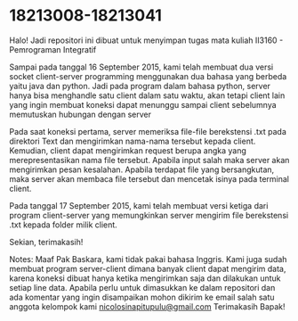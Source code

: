 # 18213008-18213041
Halo!
Jadi repositori ini dibuat untuk menyimpan tugas mata kuliah II3160 - Pemrograman Integratif

Sampai pada tanggal 16 September 2015, kami telah membuat dua versi socket client-server programming menggunakan dua bahasa yang berbeda yaitu java dan python. Jadi pada program dalam bahasa python, server hanya bisa menghandle satu client dalam satu waktu, akan tetapi client lain yang ingin membuat koneksi dapat menunggu sampai client sebelumnya memutuskan hubungan dengan server

Pada saat koneksi pertama, server memeriksa file-file berekstensi .txt pada direktori Text dan mengirimkan nama-nama tersebut kepada client. Kemudian, client dapat mengirimkan request berupa angka yang merepresentasikan nama file tersebut. Apabila input salah maka server akan mengirimkan pesan kesalahan. Apabila terdapat file yang bersangkutan, maka server akan membaca file tersebut dan mencetak isinya pada terminal client.

Pada tanggal 17 September 2015, kami telah membuat versi ketiga dari program client-server yang memungkinkan server mengirim file berekstensi .txt kepada folder milik client.

Sekian, terimakasih!

Notes: Maaf Pak Baskara, kami tidak pakai bahasa Inggris. Kami juga sudah membuat program server-client dimana banyak client dapat mengirim data, karena koneksi dibuat hanya ketika mengirimkan saja dan dilakukan untuk setiap line data. Apabila perlu untuk dimasukkan ke dalam repositori dan ada komentar yang ingin disampaikan mohon dikirim ke email salah satu anggota kelompok kami nicolosinapitupulu@gmail.com Terimakasih Bapak!

